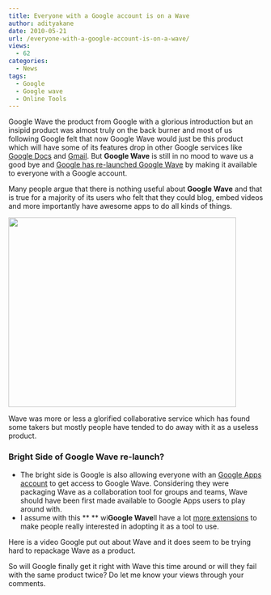 ```yaml
---
title: Everyone with a Google account is on a Wave
author: adityakane
date: 2010-05-21
url: /everyone-with-a-google-account-is-on-a-wave/
views:
  - 62
categories:
  - News
tags:
  - Google
  - Google wave
  - Online Tools
---
```

Google Wave the product from Google with a glorious introduction but an insipid product was almost truly on the back burner and most of us following Google felt that now Google Wave would just be this product which will have some of its features drop in other Google services like [Google Docs][1] and [Gmail][2]. But **Google Wave** is still in no mood to wave us a good bye and <a href="http://googlewave.blogspot.com/2010/05/google-wave-available-for-everyone.html" onclick="_gaq.push(['_trackEvent', 'outbound-article', 'http://googlewave.blogspot.com/2010/05/google-wave-available-for-everyone.html', 'Google has re-launched Google Wave']);" >Google has re-launched Google Wave</a> by making it available to everyone with a Google account.

Many people argue that there is nothing useful about **Google Wave** and that is true for a majority of its users who felt that they could blog, embed videos and more importantly have awesome apps to do all kinds of things.

<a rel="attachment wp-att-15112" href="http://devilsworkshop.org/will-the-internet-be-taken-swept-over-by-google-wave/google_wave3/"><img class="aligncenter size-full  wp-image-52021" src="http://cdn.devilsworkshop.org/files/2009/09/google_wave3.JPG" alt="" width="450" height="375" /></a>

Wave was more or less a glorified collaborative service which has found some takers but mostly people have tended to do away with it as a useless product.

### **Bright Side of Google Wave re-launch?**

  * The bright side is Google is also allowing everyone with an [Google Apps account][3] to get access to Google Wave. Considering they were packaging Wave as a collaboration tool for groups and teams, Wave should have been first made available to Google Apps users to play around with.
  * I assume with this ** ** wi**Google Wave**ll have a lot [more extensions][4] to make people really interested in adopting it as a tool to use.

Here is a video Google put out about Wave and it does seem to be trying hard to repackage Wave as a product.

So will Google finally get it right with Wave this time around or will they fail with the same product twice? Do let me know your views through your comments.

 [1]: http://devilsworkshop.org/google-docs-gets-revamped-with-wave-like-features/
 [2]: http://devilsworkshop.org/drag-and-drop-attachments-in-gmail-video/ "Gmail"
 [3]: http://devilsworkshop.org/google-apps-for-your-domain-use-gmail-in-mailyourdomaincom/ "Google Apps account"
 [4]: http://devilsworkshop.org/5-great-extensions-with-google-wave/ "more extensions"
